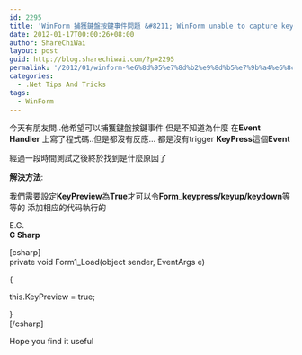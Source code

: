 ```yaml
---
id: 2295
title: 'WinForm 捕獲鍵盤按鍵事件問題 &#8211; WinForm unable to capture keypress event'
date: 2012-01-17T00:00:26+08:00
author: ShareChiWai
layout: post
guid: http://blog.sharechiwai.com/?p=2295
permalink: '/2012/01/winform-%e6%8d%95%e7%8d%b2%e9%8d%b5%e7%9b%a4%e6%8c%89%e9%8d%b5%e4%ba%8b%e4%bb%b6%e5%95%8f%e9%a1%8c-winform-unable-to-capture-keypress-event/'
categories:
  - .Net Tips And Tricks
tags:
  - WinForm
---
```

今天有朋友問..他希望可以捕獲鍵盤按鍵事件 但是不知道為什麼 在**Event Handler** 上寫了程式碼..但是都沒有反應&#8230; 都是沒有trigger **KeyPress**這個**Event**

經過一段時間測試之後終於找到是什麼原因了

**解決方法**:

我們需要設定**KeyPreview**為**True**才可以令**Form_keypress/keyup/keydown**等等的 添加相应的代码執行的

E.G.  
**C Sharp**

[csharp]  
private void Form1_Load(object sender, EventArgs e)

{

this.KeyPreview = true;

}  
[/csharp]

Hope you find it useful